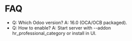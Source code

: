 # FAQ

- Q: Which Odoo version? A: 16.0 (OCA/OCB packaged).
- Q: How to enable? A: Start server with --addon hr_professional_category or install in UI.
